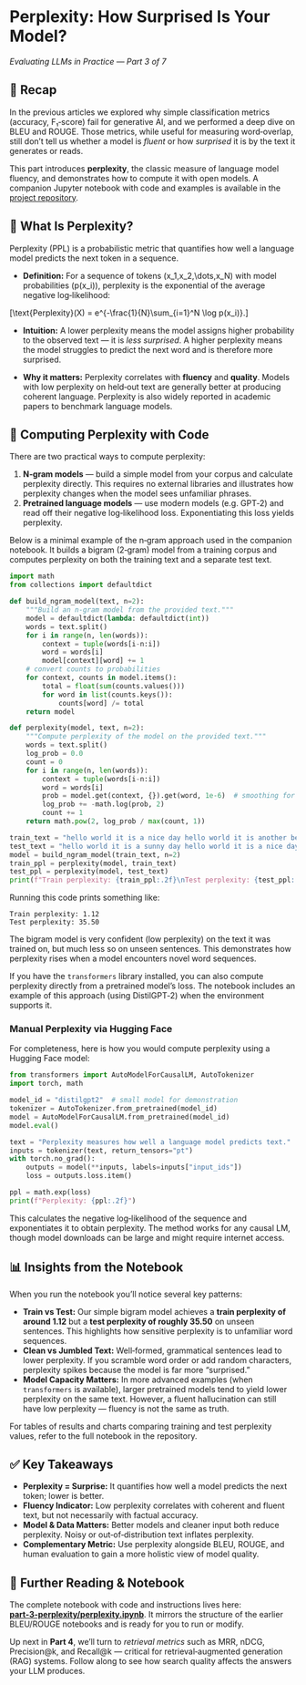 # Perplexity: How Surprised Is Your Model?  
*Evaluating LLMs in Practice — Part 3 of 7*

## 📌 Recap
In the previous articles we explored why simple classification metrics (accuracy, F₁‑score) fail for generative AI, and we performed a deep dive on BLEU and ROUGE.  Those metrics, while useful for measuring word‑overlap, still don’t tell us whether a model is *fluent* or how *surprised* it is by the text it generates or reads.  

This part introduces **perplexity**, the classic measure of language model fluency, and demonstrates how to compute it with open models.  A companion Jupyter notebook with code and examples is available in the [project repository](https://github.com/mekjr1/evaluating_llms_in_practice/tree/main/part-3-perplexity).

## 🤔 What Is Perplexity?
Perplexity (PPL) is a probabilistic metric that quantifies how well a language model predicts the next token in a sequence.  

- **Definition:** For a sequence of tokens \(x_1,x_2,\dots,x_N\) with model probabilities \(p(x_i)\), perplexity is the exponential of the average negative log‑likelihood:

\[\text{Perplexity}(X) = e^{-\frac{1}{N}\sum_{i=1}^N \log p(x_i)}.\]

- **Intuition:** A lower perplexity means the model assigns higher probability to the observed text — it is *less surprised*.  A higher perplexity means the model struggles to predict the next word and is therefore more surprised.

- **Why it matters:** Perplexity correlates with **fluency** and **quality**.  Models with low perplexity on held‑out text are generally better at producing coherent language.  Perplexity is also widely reported in academic papers to benchmark language models.

## 🧾 Computing Perplexity with Code
There are two practical ways to compute perplexity:

1. **N‑gram models** — build a simple model from your corpus and calculate perplexity directly.  This requires no external libraries and illustrates how perplexity changes when the model sees unfamiliar phrases.
2. **Pretrained language models** — use modern models (e.g. GPT‑2) and read off their negative log‑likelihood loss.  Exponentiating this loss yields perplexity.

Below is a minimal example of the n‑gram approach used in the companion notebook.  It builds a bigram (2‑gram) model from a training corpus and computes perplexity on both the training text and a separate test text.

```python
import math
from collections import defaultdict

def build_ngram_model(text, n=2):
    """Build an n‑gram model from the provided text."""
    model = defaultdict(lambda: defaultdict(int))
    words = text.split()
    for i in range(n, len(words)):
        context = tuple(words[i-n:i])
        word = words[i]
        model[context][word] += 1
    # convert counts to probabilities
    for context, counts in model.items():
        total = float(sum(counts.values()))
        for word in list(counts.keys()):
            counts[word] /= total
    return model

def perplexity(model, text, n=2):
    """Compute perplexity of the model on the provided text."""
    words = text.split()
    log_prob = 0.0
    count = 0
    for i in range(n, len(words)):
        context = tuple(words[i-n:i])
        word = words[i]
        prob = model.get(context, {}).get(word, 1e-6)  # smoothing for unseen words
        log_prob += -math.log(prob, 2)
        count += 1
    return math.pow(2, log_prob / max(count, 1))

train_text = "hello world it is a nice day hello world it is another beautiful day"
test_text = "hello world it is a sunny day hello world it is a nice day"
model = build_ngram_model(train_text, n=2)
train_ppl = perplexity(model, train_text)
test_ppl = perplexity(model, test_text)
print(f"Train perplexity: {train_ppl:.2f}\nTest perplexity: {test_ppl:.2f}")
```

Running this code prints something like:

```
Train perplexity: 1.12
Test perplexity: 35.50
```

The bigram model is very confident (low perplexity) on the text it was trained on, but much less so on unseen sentences.  This demonstrates how perplexity rises when a model encounters novel word sequences.

If you have the `transformers` library installed, you can also compute perplexity directly from a pretrained model’s loss.  The notebook includes an example of this approach (using DistilGPT‑2) when the environment supports it.

### Manual Perplexity via Hugging Face
For completeness, here is how you would compute perplexity using a Hugging Face model:

```python
from transformers import AutoModelForCausalLM, AutoTokenizer
import torch, math

model_id = "distilgpt2"  # small model for demonstration
tokenizer = AutoTokenizer.from_pretrained(model_id)
model = AutoModelForCausalLM.from_pretrained(model_id)
model.eval()

text = "Perplexity measures how well a language model predicts text."
inputs = tokenizer(text, return_tensors="pt")
with torch.no_grad():
    outputs = model(**inputs, labels=inputs["input_ids"])
    loss = outputs.loss.item()

ppl = math.exp(loss)
print(f"Perplexity: {ppl:.2f}")
```

This calculates the negative log‑likelihood of the sequence and exponentiates it to obtain perplexity.  The method works for any causal LM, though model downloads can be large and might require internet access.

## 📊 Insights from the Notebook
When you run the notebook you’ll notice several key patterns:

- **Train vs Test:** Our simple bigram model achieves a **train perplexity of around 1.12** but a **test perplexity of roughly 35.50** on unseen sentences.  This highlights how sensitive perplexity is to unfamiliar word sequences.
- **Clean vs Jumbled Text:** Well‑formed, grammatical sentences lead to lower perplexity.  If you scramble word order or add random characters, perplexity spikes because the model is far more “surprised.”
- **Model Capacity Matters:** In more advanced examples (when `transformers` is available), larger pretrained models tend to yield lower perplexity on the same text.  However, a fluent hallucination can still have low perplexity — fluency is not the same as truth.

For tables of results and charts comparing training and test perplexity values, refer to the full notebook in the repository.

## ✅ Key Takeaways
- **Perplexity = Surprise:** It quantifies how well a model predicts the next token; lower is better.
- **Fluency Indicator:** Low perplexity correlates with coherent and fluent text, but not necessarily with factual accuracy.
- **Model & Data Matters:** Better models and cleaner input both reduce perplexity.  Noisy or out‑of‑distribution text inflates perplexity.
- **Complementary Metric:** Use perplexity alongside BLEU, ROUGE, and human evaluation to gain a more holistic view of model quality.

## 🔗 Further Reading & Notebook
The complete notebook with code and instructions lives here:  
[**part-3-perplexity/perplexity.ipynb**](https://github.com/mekjr1/evaluating_llms_in_practice/tree/main/part-3-perplexity).  It mirrors the structure of the earlier BLEU/ROUGE notebooks and is ready for you to run or modify.

Up next in **Part 4**, we’ll turn to *retrieval metrics* such as MRR, nDCG, Precision@k, and Recall@k — critical for retrieval‑augmented generation (RAG) systems.  Follow along to see how search quality affects the answers your LLM produces.


